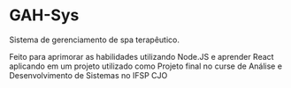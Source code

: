 # GAH-Sys
Sistema de gerenciamento de spa terapêutico.

Feito para aprimorar as habilidades utilizando Node.JS e aprender React aplicando em um projeto utilizado como Projeto final no curse de Análise e Desenvolvimento de Sistemas no IFSP CJO
